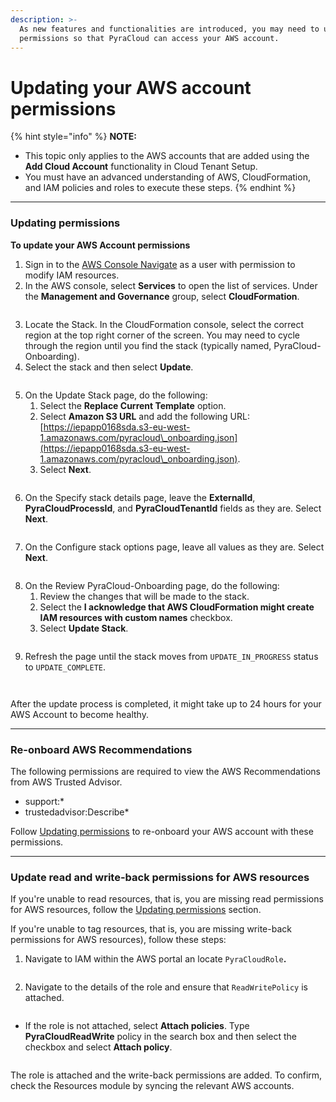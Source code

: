 ```yaml
---
description: >-
  As new features and functionalities are introduced, you may need to update
  permissions so that PyraCloud can access your AWS account.
---
```


# Updating your AWS account permissions

{% hint style="info" %}
**NOTE:**

* This topic only applies to the AWS accounts that are added using the **Add Cloud Account** functionality in Cloud Tenant Setup.
* You must have an advanced understanding of AWS, CloudFormation, and IAM policies and roles to execute these steps.
{% endhint %}

***

### Updating permissions

**To update your AWS Account permissions**&#x20;

1. Sign in to the [AWS Console Navigate](https://aws.amazon.com/console/) as a user with permission to modify IAM resources.
2. In the AWS console, select **Services** to open the list of services. Under the **Management and Governance** group, select **CloudFormation**.

<figure><img src="https://help.pyracloud.com/wp-content/uploads/2019/09/image-1-1024x521.png" alt=""><figcaption></figcaption></figure>

3. Locate the Stack. In the CloudFormation console, select the correct region at the top right corner of the screen. You may need to cycle through the region until you find the stack (typically named, PyraCloud-Onboarding).
4. Select the stack and then select **Update**.

<figure><img src="https://help.pyracloud.com/wp-content/uploads/2019/09/image-4-e1569334526279-1024x291.png" alt=""><figcaption></figcaption></figure>

5. On the Update Stack page, do the following:
   1. Select the **Replace Current Template** option.&#x20;
   2. Select **Amazon S3 URL** and add the following URL: [https://iepapp0168sda.s3-eu-west-1.amazonaws.com/pyracloud\_onboarding.json](https://iepapp0168sda.s3-eu-west-1.amazonaws.com/pyracloud\_onboarding.json).
   3. Select **Next**.

<figure><img src="https://help.pyracloud.com/wp-content/uploads/2019/09/image-6-e1569334354441-1024x588.png" alt=""><figcaption></figcaption></figure>

6. On the Specify stack details page, leave the **ExternalId**, **PyraCloudProcessId**, and **PyraCloudTenantId** fields as they are. Select **Next**.

<figure><img src="https://help.pyracloud.com/wp-content/uploads/2019/09/image-7-e1569334419504-1024x478.png" alt=""><figcaption></figcaption></figure>

7. On the Configure stack options page, leave all values as they are. Select **Next**.

<figure><img src="https://help.pyracloud.com/wp-content/uploads/2019/09/image-8-e1569334641963-1024x759.png" alt=""><figcaption></figcaption></figure>

8. On the Review PyraCloud-Onboarding page, do the following:
   1. Review the changes that will be made to the stack.
   2. Select the **I acknowledge that AWS CloudFormation might create IAM resources with custom names** checkbox.
   3. Select **Update Stack**.

<figure><img src="https://help.pyracloud.com/wp-content/uploads/2019/09/image-10-e1569334737269-563x1024.png" alt=""><figcaption></figcaption></figure>

9. Refresh the page until the stack moves from `UPDATE_IN_PROGRESS` status to `UPDATE_COMPLETE`.

<figure><img src="https://help.pyracloud.com/wp-content/uploads/2019/09/image-13-1024x521.png" alt=""><figcaption></figcaption></figure>

<figure><img src="https://help.pyracloud.com/wp-content/uploads/2019/09/image-14-1024x521.png" alt=""><figcaption></figcaption></figure>

After the update process is completed, it might take up to 24 hours for your AWS Account to become healthy.

***

### Re-onboard AWS Recommendations <a href="#re-onboard-aws-recommendations" id="re-onboard-aws-recommendations"></a>

The following permissions are required to view the AWS Recommendations from AWS Trusted Advisor.

* support:\*
* trustedadvisor:Describe\*

Follow [Updating permissions](https://docs.client.softwareone.com/\~/changes/ubJ3Ze8RzZJIWDI83Rkn/set-up/update-your-aws-account-permissions#updating-the-permissions) to re-onboard your AWS account with these permissions.

***

### Update read and write-back permissions for AWS resources <a href="#update-read-and-write-back-permissions-for-aws-resources" id="update-read-and-write-back-permissions-for-aws-resources"></a>

If you're unable to read resources, that is, you are missing read permissions for AWS resources, follow the [Updating permissions](https://docs.client.softwareone.com/\~/changes/ubJ3Ze8RzZJIWDI83Rkn/set-up/update-your-aws-account-permissions#updating-the-permissions) section.

If you're unable to tag resources, that is, you are missing write-back permissions for AWS resources), follow these steps:

1. Navigate to IAM within the AWS portal an locate `PyraCloudRole`**.**

<figure><img src="https://help.pyracloud.com/wp-content/uploads/2020/10/image-27.png" alt=""><figcaption></figcaption></figure>

2. Navigate to the details of the role and ensure that `ReadWritePolicy` is attached.&#x20;

<figure><img src="https://help.pyracloud.com/wp-content/uploads/2020/10/image-28.png" alt=""><figcaption></figcaption></figure>

* If the role is not attached, select **Attach policies**. Type **PyraCloudReadWrite** policy in the search box and then select the checkbox and select **Attach policy**.

<figure><img src="https://help.pyracloud.com/wp-content/uploads/2020/10/image-31.png" alt=""><figcaption></figcaption></figure>

The role is attached and the write-back permissions are added. To confirm, check the Resources module by syncing the relevant AWS accounts.
